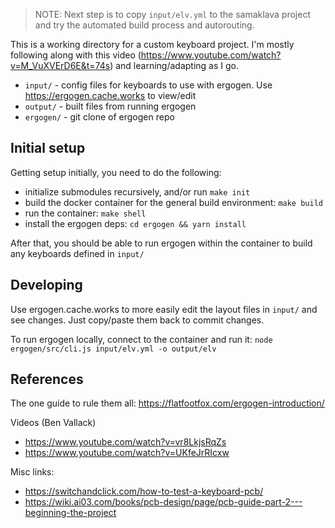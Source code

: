 > NOTE: Next step is to copy `input/elv.yml` to the samaklava project and try the 
> automated build process and autorouting.

This is a working directory for a custom keyboard project.  I'm mostly following along with this video (https://www.youtube.com/watch?v=M_VuXVErD6E&t=74s) and learning/adapting as I go.

* `input/` - config files for keyboards to use with ergogen. Use https://ergogen.cache.works to view/edit
* `output/` - built files from running ergogen
* `ergogen/` - git clone of ergogen repo

## Initial setup

Getting setup initially, you need to do the following:

* initialize submodules recursively, and/or run `make init`
* build the docker container for the general build environment: `make build`
* run the container: `make shell`
* install the ergogen deps: `cd ergogen && yarn install`

After that, you should be able to run ergogen within the container to build any keyboards defined in `input/`

## Developing

Use ergogen.cache.works to more easily edit the layout files in `input/` and see changes.  Just copy/paste them back to commit changes.

To run ergogen locally, connect to the container and run it: `node ergogen/src/cli.js input/elv.yml -o output/elv`

## References

The one guide to rule them all: https://flatfootfox.com/ergogen-introduction/

Videos (Ben Vallack)

* https://www.youtube.com/watch?v=vr8LkjsRqZs
* https://www.youtube.com/watch?v=UKfeJrRIcxw

Misc links:

* https://switchandclick.com/how-to-test-a-keyboard-pcb/
* https://wiki.ai03.com/books/pcb-design/page/pcb-guide-part-2---beginning-the-project